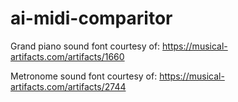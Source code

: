 # ai-midi-comparitor

Grand piano sound font courtesy of: https://musical-artifacts.com/artifacts/1660

Metronome sound font courtesy of: https://musical-artifacts.com/artifacts/2744
